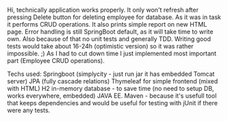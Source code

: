 Hi, technically application works properly. It only won't refresh after pressing Delete button for deleting employee for database. As it was in task it performs CRUD operations. It also prints simple report on new HTML page. Error handling is still SpringBoot default, as it will take time to write own. Also because of that no unit tests and generally TDD. Writing good tests would take about 16-24h (optimistic version) so it was rather impossible. ;) As I had to cut down time I just implemented most important part (Employee CRUD operations).

Techs used: Springboot (simplycity - just run jar it has embedded Tomcat server) JPA (fully cascade relations) Thymeleaf for simple frontend (mixed with HTML) H2 in-memory database - to save time (no need to setup DB, works everywhere, embedded) JAVA EE. Maven - because it's usefull tool that keeps dependencies and would be useful for testing with jUnit if there were any tests.
